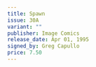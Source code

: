 ```yaml
---
title: Spawn
issue: 30A
variant: ""
publisher: Image Comics
release_date: Apr 01, 1995
signed_by: Greg Capullo
price: 7.50
---
```

